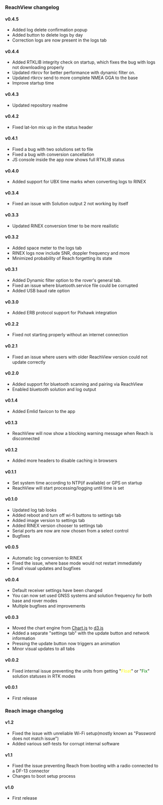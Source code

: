### ReachView changelog

#### v0.4.5

* Added log delete confirmation popup
* Added button to delete logs by day
* Correction logs are now present in the logs tab

#### v0.4.4

* Added RTKLIB integrity check on startup, which fixes the bug with logs not downloading properly
* Updated rtkrcv for better performance with dynamic filter on. 
* Updated rtkrcv send to more complete NMEA GGA to the base
* Improve startup time

#### v0.4.3

* Updated repository readme

#### v0.4.2

* Fixed lat-lon mix up in the status header

#### v0.4.1

* Fixed a bug with two solutions set to file
* Fixed a bug with conversion cancellation
* JS console inside the app now shows full RTKLIB status

#### v0.4.0

* Added support for UBX time marks when converting logs to RINEX

#### v0.3.4

* Fixed an issue with Solution output 2 not working by itself

#### v0.3.3

* Updated RINEX conversion timer to be more reailistic

#### v0.3.2

* Added space meter to the logs tab
* RINEX logs now include SNR, doppler frequency and more
* Minimized probability of Reach forgetting its state

#### v0.3.1

* Added Dynamic filter option to the rover's general tab.
* Fixed an issue where bluetooth.service file could be corrupted
* Added USB baud rate option

#### v0.3.0

* Added ERB protocol support for Pixhawk integration

#### v0.2.2

* Fixed not starting properly without an internet connection

#### v0.2.1

* Fixed an issue where users with older ReachView version could not update correctly

#### v0.2.0

* Added support for bluetooth scanning and pairing via ReachView
* Enabled bluetooth solution and log output

#### v0.1.4

* Added Emlid favicon to the app

#### v0.1.3

* ReachView will now show a blocking warning message when Reach is disconnected

#### v0.1.2

* Added more headers to disable caching in browsers

#### v0.1.1

* Set system time according to NTP(if available) or GPS on startup
* ReachView will start processing/logging until time is set

#### v0.1.0

* Updated log tab looks
* Added reboot and turn off wi-fi buttons to settings tab
* Added image version to settings tab
* Added RINEX version chooser to settings tab
* Serial ports are now are now chosen from a select control
* Bugfixes

#### v0.0.5

* Automatic log conversion to RINEX
* Fixed the issue, where base mode would not restart immediately
* Small visual updates and bugfixes

#### v0.0.4

* Default receiver settings have been changed
* You can now set used GNSS systems and solution frequency for both base and rover modes
* Multiple bugfixes and improvements

#### v0.0.3

* Moved the chart engine from [Chart.js](http://www.chartjs.org/) to [d3.js](http://d3js.org/)
* Added a separate "settings tab" with the update button and network information
* Pressing the update button now triggers an animation
* Minor visual updates to all tabs

#### v0.0.2

* Fixed internal issue preventing the units from getting "<font color="yellow">Float</font>" or "<font color="green">Fix</font>" solution statuses in RTK modes

#### v0.0.1

* First release

### Reach image changelog

#### v1.2

* Fixed the issue with unreliable Wi-Fi setup(mostly known as "Password does not match issue")
* Added various self-tests for corrupt internal software

#### v1.1

* Fixed the issue preventing Reach from booting with a radio connected to a DF-13 connector
* Changes to boot setup process

#### v1.0

* First release
